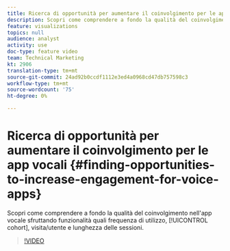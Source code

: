 ```yaml
---
title: Ricerca di opportunità per aumentare il coinvolgimento per le app vocali
description: Scopri come comprendere a fondo la qualità del coinvolgimento nell'app vocale sfruttando funzionalità quali frequenza di utilizzo, coorte, visita/utente e lunghezza delle sessioni.
feature: visualizations
topics: null
audience: analyst
activity: use
doc-type: feature video
team: Technical Marketing
kt: 2906
translation-type: tm+mt
source-git-commit: 24ad92b0ccdf1112e3ed4a0968cd47db757598c3
workflow-type: tm+mt
source-wordcount: '75'
ht-degree: 0%

---
```



# Ricerca di opportunità per aumentare il coinvolgimento per le app vocali {#finding-opportunities-to-increase-engagement-for-voice-apps}

Scopri come comprendere a fondo la qualità del coinvolgimento nell&#39;app vocale sfruttando funzionalità quali frequenza di utilizzo, [!UICONTROL cohort], visita/utente e lunghezza delle sessioni.

>[!VIDEO](https://video.tv.adobe.com/v/27223/?quality=9)

